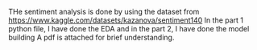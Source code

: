 THe sentiment analysis is done by using the dataset from   https://www.kaggle.com/datasets/kazanova/sentiment140 
In the part 1 python file, I have done the EDA and in the part 2, I have done the model building
A pdf is attached for brief understanding.

